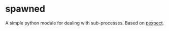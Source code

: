 # spawned
A simple python module for dealing with sub-processes. Based on [pexpect](https://github.com/pexpect/pexpect).
